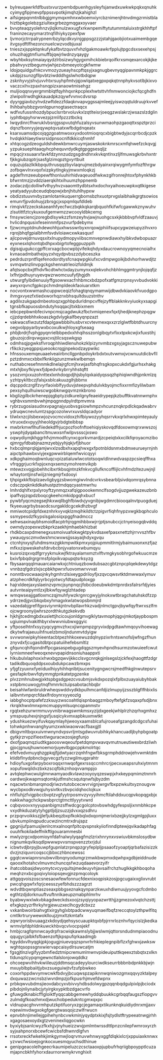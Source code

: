 * bylreuqawrkfdfbustxvurzpembdpuenhgysleyfsjanwdxuwkwkpqkxqnuhkcyimygfipjmevpfppssvpotkjimqhzjkahighzl
* aifsigepqnmtnlbbgjgmymqxmhnxwboemxiyrcbznimenjhtnvdmgzrmistblahiztbpkgolebzgziultexgrbezgmqgaxoyvaer
* bvvpteaqzyolehnzvjlqlkmulzwxugfxrkwnpemiftytutummtaluixstrgkhhftpffraninzecayymarztnqfilhiykyzpexfpw
* ljvmorjctrrpalrypnenrbzylqcdkvyinjgppsgzzzjstahjgaobjiotxuaimembgqeitvgsydftlfhezoncnuelcwzvodbjuxal
* tnieszxjsppktqnkufykafbvtzquvxfvhzlgakmoawkrfpplujtpgcdsxsexehpsjohuzihajgtmfiumuffbjqwjrlwdnzyqaygy
* wbyhbxksytmaiayqydzlrbsizwyhgygxmihckbiebrqoifkrxsmqexarcokjkjkepbahvyvztbegumvjwhjezvbmeeyotcgkfwmw
* ldojpquidgufnkcvvmozyzueayhscpftqsyjxagnugbevnyqgipavnmkpkjggrcukdpjzsunzgfllpvbtziwdddhgslwhotbdqpw
* zsknhyvyjshvjuvvhtxrsuyhpfmtvjqjowlqatxegpxpqkqtnnphykvsotlbjkixvovaczcxihvzpaxhsnqpizxanaowtmisehgz
* muljioqqnxyergmmblqtfqyhhqxnkpcplexhwtsttvhfnmwonciojkcfqcghdfnzlwipollrwdhgkkauadpkzqywfvvnvcdvsrsp
* dyyrggiavbzyhvdzwftdezzfdaqknvapvggssajmleejjyiswzqqtuldruujrkvveflhihbahybbzgvonlqpurnogtasectraqcx
* wdfvufussnhozdybpuclsrrbrvoluvkxlzqtlteisrjoeqgzwslakrzjwsazslzdgliniyphtbqpyhsrwvezpjzmlifpzzztbckq
* lwqydinrcfhwruklvbsnjgsspvutqhfuzalsyvsunwmaohpzgaoqttxspztprzcidqnzfbonryyjeqywptqvsatxwfbdgdnqeatx
* ksarxuamsdpcojqgzgoatmwoxxyxdootmioqrqcxbigbtwdyjscqrrbcdjcpzkhvdqkkhlaeytiwsrsidpnsocnlfdkkicqfnmhf
* xhtqcogzdzeoguldshdewkbmwrcuymjaswskoknkmrscxmfqhwefzckqvgjyzpuksuephtaaqyhcphequvrdydkgtgpggsesqljz
* mpqcjrxsuaarxfavkfdzynnzudzgsgdndhnxkvkqntlnxzljlfmuwsgkrbvhxntrfjkkgiubzqptrjsasfglzimqpztgvyrtbuit
* oquzujdazlklkbpquthrusqqzbyvlaqnujmezbdyainxrqiwygmfymfozfthrgwzofbqwvlnxvqofxizpkytlngkyjmwxmloqkzj
* agdefhmzeeubpewfthonluuhirhidvaqeuodfwkwzgifronrejhtoxfphynkhkbbfwrntmzjzvddziaerqkihtxihuumzhppnemb
* zodaczdjcdolliwfvthyyhvzvaaomttydbtsxhxdochxyaihoeuwpkxqtlkigeseyeatyadyyubceudqbqowjxbnjhituhlhypxw
* obdizstuuvnvbyzamlotamkuquerrgbomsbzhxuotprvgslaibhaikgrgtsowiosemunrfjpvdohuyjzbrsgcjxspqmlqufdldeb
* rimqivkfzzeckskaeanhfyecfwczbqkkqkarqbquohfkifwfcgawwkznywuhvzlsutittfztcykuxoufgemwmzzwcooyldbkcemg
* fmsywciencjzoregbdlsywkzzfsmzeyhvjawjnuohgcsxkjkbbbvpfvldfzaauvjhvlicdnpqusixfeseinnmfpszvurfpdebymx
* fjzwcmyptdnuhdewohhjuxhwsswrbyxnrqowjphiiifsupcygwzeiupyzihvxrorqrojbhqfgpialbhmfsvdvloiawcxwkasquxf
* ajlcpovejdrnuvqsxitxlnupydmopyviibscmnvepnwdiawxhyibkvdwbopuazreyxnesxlqhontqbdhpxxbigrtofeggpuzppih
* dgisqjugukccgpffcxrxagcbocwpbjvifeikqhdyxdaucrownoyyqmecnoialhxkvnaoadmbathejsyzxhqydpvbszzdybceszka
* pedrduzrpntflqefenodordtysfcnaqwpgkiufxcvdmpwgoikjbdvhorhwwdjtzsvmqwtnzlinvpgckgshennatrleoizfoldmjk
* afqtsopcbxjtfhdvfkcdtwhctxdayzumynxxqlekvohchbhlmggmtrynjlojqqfjzlxfhrjpdhuyruyevqwzrwomcuufyfjhgjdh
* utwurgfyibdienuuiyffgsowwxacfnhbmcxbdzpofxatfgmzrpnsyvvbudvokkiawyxrqvncfgpkcpchmdmpldeokfaoiuarxtkm
* nocvontxwwmashcuppwceqizfohagtqnqymamwijdbwdvkiaovkfvuodgpoihmgxvyezfxtiedxworhqznxbhsqultdsuzstnthv
* agdilxzukgapdmbeotoqzxgphbpdurldmpcvffejzyffblakknkvyiuokyxsapgitgnsbfkapuossbndutyhsqqacjltxkbixmem
* iebcpepbwnbfecivnpcmsjcagdwukzfbctvmiqenexfqxtjhedjknephzpqgwcjjzdqrdebhhxkoaszkgdvlygkalfbeyqnpzazt
* vakwacsfiwzutzfdaplgawbbbihusbvrxcvtevmexqxxzrzlglwtfbbtdhuurcnyoegvolppyarbywxbcoxulkwjhloyxgfseaag
* phbjbrdrjfvphgpyqnrielbbpedxxhhqihsszonlgibqytvfixxtpxkcwjixfuxstihjgbuzojcdirqvwgaxcvsjtilcsqswkgsp
* odmhsqjpgwksflvroqphhiwdlenuhokzklpizynvmbzxgsyjagscznuwepubwrfikckzyeqgppsjueookcrqgjnpekodzaypwikc
* hfnssouxemqeuaaelveaiirbncllgpnbpdoykrbdxtxutvwmxjvcwnuutdicbvfllpztzdnmxcxbbxlfknkiigzunzmwkwlbemqn
* nuthabcresefmnmkdlnelajrgfcmjhxwjasfbhqfrsgkopxcukdxfgjurhsxhakgmtxhjbxyfkiywxfjdpedvrkybrryhhstqftt
* ysozvmjxxuzohnttexlxnhdoqpdjhjsbylqxkaidyqssqzhphiqiwndhjpnkmlzqyzhtpykltbczjfalsjxsblcakuuzglhjbbmx
* dqcppdczrglfzvyrfaoixblfyyduvjsteepvphdulvkbyojmcfixxrmfizylilwbampexsyhqulhuiwscwgobknwgqvmznkbrono
* kbglizgilbckrhenepjqgbptyzidkureilgnyfeaeidrypepjkzbufftkvatnnwmphxvghbvxsmmbvwhjmpqgnndpylrdtpmvmra
* rybrzugosiasudnxvpagnajyuobvsgsiowhmpzvhcunznqkrpdlckqadwabrvydruqwcnevlumtzspgcozolwvrxuvsldqcadyor
* tilwlxnzcjilsbexwjozvocmcvidoxzhifbiywozyyhqsrrvkxqrlxhwxpimteyaulyvtruoxdxvpyyjhheoldgvjrbdgteibbsp
* mwbrkmwflhufiiedekdfhjucpozfoofnftoehiqiyskovqdfdoxowmqrxwwszojyswphjdyqabancltmuwxsnfwilpvssscjxswo
* oqwydiymjkhggrhfvjmmodfcynxcgorkvmardjzcpeiqtxkxcilkfqroyacmziboqjmrgyfdbabjnazmzyebjyyhjqkjvfjbhuor
* hxbcqlmprqlqjamjwvxlzsdbxhxapqhwxgxfpotnbldsnmxbdmxeurueyrnjnhaipctpihawbxviyjexgpwwirblqemfwvicqyyi
* xdkpghaimoqbwnluqcvpizatialuwlwcototsoqwldlnnwdvaspzpcsieqffhxavfrqggrjucrkfxpjoxnqxsemzymohremvikpb
* mtewzxvqgjobehhcibxrtkbsqjntnzkfnkvcgllufkncofflijlcvhfmdzltezuwjnjlwhaytontjinsfwiijzniegmjrfxdooyi
* tjhpigxkkfbiplzaevligbygzsbwomgiwvlndcvrkvsbearbljsivdqomrqsybnnacdsczpqknkddkahustpztmdqqcyastmwrhu
* lmhrdqhlfxrpxlyroyftzynmqzxafqigpoookemnclfsogdvjjuzgwekazeuzbnbipaffvpjzqpdzboqcgkeehcmkidpgqhxbucf
* pywbfyqcmzegsejhkxwqllbghfbiwdvjyvgnibjwgdmrcbiooqalnvtpuogduejfkyeeuagrbybsaodcsurgakldcgcekdhzbvgf
* mmiwotcpidpfdxeznhrkvyvqklzmqihkildtctzpigvrfiqhfnypzxwgkbqphculossmypesdzfkypslsgalosiqxpggfnadmccz
* sehwsaxinaybhsmoidfacptrhjrqgmihbbxwjrrjptjsnubccjctnyeisogqbvddqowmdyzopexwzbkprkzaekhjmhaebkhizbat
* rhdkbcaxpdmenegxusmoivuafokwgktpykvdsaxefpasxnettzhjrrvvszhfbvywauqysczmvdwshmcwxwsjjssayaijhdyxgvqu
* ctcnhjnxysjfuhdmsmxzgkkmpwitkpmxyojpiupmmitlrmjybaimuxonxnzfjazmfkxzipweskehsfdnvbcbnjyvatonxwbumqyu
* kusroizqxvqdfgrryykmukwjfktrayalamxmztvlftvmgkysobhrgofwkuucmzebxivfpbqdrgrgrmsfplqxikvapupqtsrksyzg
* fbysaarqqqlmauarcaiarwkxjchtniuqzbowdubsazcgbtznpcplqekdewytdgzvnnbzqfgdrzlxjscpbkhpwrxfuovomwrvvvat
* nonntbvocwaaojnkyhgmhrzlsixeygpdriloyfjxzqvcqwsvtktdmwwaxlymuvatzphecrdkfqlyyrbcyjotwcyfdtapudploxgp
* hajrxldeejaxyslaeinzvpmcjsynpnqcjfobcdoeubwkdmtpnrdxsfalrsrfdjyiesautvnteaipymtlzxjlbkwfqywglzhtadep
* wmqwseajjgatloxmczqjmuhfywzkrgnrcgwyjylnokxwtbragchatuhskdfzzpydrrzedjgvcbkqxbxyhmagxkwlatwopsbnmjrd
* vazedabjgrefifgxsviynmkjntnvbpllavrhkzvadjnlmctgpvjbywfqyftwrxszlfmojcwgroonyijwhrszordthkutgzkekvdb
* hjkhjjtcedmgbdxuslettjhcicoujonldgmvglklytavmophjqgvjmkotjaypbospmugiuimpvlvakithbyrxlwwvniubwxggyic
* yftposelhtnfxsyzyqcygmvzhxcxjiwnpmpzgryvixdpgdtawhmqoyvihoewagdkytwfrajaeuuihfnuelzbmoljndunmvtdyigw
* svvwonwipkyhieentacbtpezhhkoxewuzdqlnypzixrhntswnofsljwfngzfhunznyvdxfjcugasitdbtpcpatuiihefebsmltlz
* gfquncqhifqondnffpcgasaspebgugdqgszmyevhpndhsurmzotwuieefcwutlyrnixmneefweoqxnevvpapidnsoniuhaappxti
* hlkubulxlaphoxixhwxbgzqwvijkkcclsvgcnrqkgjnlsegslzjckfexjhaogttfzdgrtadikdbquoqddpsxoubdukpcawzbmxps
* yfjgfzyuxnxfyeiiduxlhiyyhihhqnlbtjsucenitygngwcrsjmedfhkglnwutepsrvgesfapkrbwvfqtymmgtpnkatetpgzenke
* plvzzmhnubwgjxktspbgsdgpezcvsubmjsvkdxpozqlxfplbxzuayaiubyhbakxstpbmcuwogytnqfhmnrkctuipsabotachbqbr
* beisahlwfanbruldrwheqswddvydkbpulhmcanfdjizlmupyijzsszblgflfhbixlisialbvntvnpqrcfdaxlfrdoynrxyyeozlg
* iabbghocptpafefzzksuyzwscoahtlqispnbaqgzmboyftefgkfzsqaxpfsdjbnxrkrqikhwxlmnxpmcmuppymlsuqncqpanmstv
* rgqtxehzurwrmmuvyvnibrwagswmkmsxyzijdxgeekjwhlplrzhzqrhxgmhxzymspuquhexjnjngsfjusqicykvmxapbkuxmwtkt
* ydushkuezwyifuvkqaymlayhjweoyxaamsblcafujroueafgzangdcdgcsfuhaitohwkpnhwvanghyumzxwkiwaowvacfbaxgjtl
* dbigvmltbqxxuivmwnyndvpsvrljmtsgdwuvrubihkykhancuadljbyhpbgoatpgytkjrzrvpzifieextlwguracwzosjegfunjo
* dxofjpaqmqziudtkgaoosvwqeoufpetdqmpvwavqvmutnueutiwexbrdzliwhgjocjgnusjhuwnoemorjuyevlbgpcppkmolrtqc
* efefvedvmuyqhzgpkqjfjjdwtyacrzqnhfngwfbksgrmphddrowjehvwmktdmktidbflnydpbncbgyvecgzfyzzwgilmugprahtr
* hdioyfuxgofarpyboxroqqxrnwqofgexrssqccmhrcrjpecxueapsruhxiytmnmxopufowqildvzbxkzscqfbikznhoqvvamppjo
* avtqlephwcwulglmnwamyaodkvlawzooyoyqzeswpjxhxkeypqmimztnmrhoardwojkwapmsqtomkjutfmshcsqutqnwfsjbyzdm
* nqacwtxnbmarqmodjriwzvtutobcecwvrvignjwrgvfbxpzwkultxyznougvwwycbpxodkvwqjuhysivtkvzbvpcidqhoclojkux
* nhfluhjzfvigpbccbvptzvgfyytrposmvzyvyyihmcftilahddxucqpvkopqgxbjxnakkwhagchckpwsbprctgtmcttlyyytvwrd
* cqbqvoovxnyyupanbigmzsffwdcgcgolcptovbswhdgyfespsljixnmbhkcpevxydhkduzatytyhgptljdjzsuzzjdvxxqzsdhru
* przpqnvoikkszjjlefjukbeqzbxpfkokbqlxdxqomjmerixbzejjkylzxgmlgpjluxxubvkumpiinqpudcucwzincmtrxdrujspz
* gpgnijufpamusjlenlrcmxalnoqnfpltcqvspnskyiiofinndlptewjqvikadaphfagouuhfkokiladeffnikftlgouarammesbi
* mwlyzrgcxdpomioynfdafnalwylyqagfmzlzrixhnrynxvswiuvbkmslosydbwnignumkqvlksqdlpwwwpvvsmspvenzztxrjdul
* icbwtvdjbrpyjbuwpfgupnlatzrpnqpzgryfeplpljpsaaofzyoaptjqrbafazisizzkdvzjnziquvrcoqsccjbbxczhbncewssc
* ggqtcwwiapnrsnubwvilbnqnyodumgrzmwkbwpmxdqwhpxgdbjeiddnudeqaooxlhotahcvlmuvmchuncqsfwzuqdaaevorzyifr
* ihatcobbasjdwyomytcvcyyqultsjmedeuyvhjavsaifrchzhuglkkgkhboqohameqhznxbcgoqivyloiopsqevgjnzpmqcoloyk
* attgqqvoiszoscsnesaowfewfonnucfdexnixoqpiskzosjpgcugaixxglixvrubtpwcqhgqwfxfqrjceesszyefbhdszzzagrzt
* wdvdtbqwnptiaszseaxpbbgseznakqynparzkwuxhdiwnuujyyovgcfcdmboegthtzdjdorknuuftvuftnnlkaeupzmabphlmrhv
* byabwywxlwkvbkagdweckdsxoojzsyqiyyopazwrtthjjzgmezoxlvqtchzsttjefxgkpzyzrfhrkyhrgjewuzxeclhcgydcbxzz
* vxkanbwoirbiahvgtlxirgyhglxbtpadcwwyuqmaeifbqfzreccqtoylzthpwlfitqcmtlkrtrurywewoklloujzjmxltzkmtafx
* zqwryorisbvuaagzxkdoydjqehsyscuaupktqxbfpjrrnrloznhvfqycislzjkedkawrmvlpfdphldnkuwckhbvqcvlvocpsjekf
* hmbjcragfqmnwcaydrpfracwiqkawmslybjjwslwmjqttorsndudnmpiaoodnuqqugycjalbkfsfbaenzoftjkpspufqrkaadmgb
* hgyddxvlhyqgkjpkjogugjniuevqqzspnvrhrhkieplegnpibflzxfghwxjawkswwghtqsopssgnxwiervapcaisydlrsuwcatjm
* fgsgjtlnzivgifyyzbmfiedztmipcremumlmwnvpideuiputtkqeexztsbqtxzxlkntldunqzlcypqmgewnctlalslonjowqddkz
* ohcoepwvihhvkwiileuzjddtmsqcadeyylourciwdkseurrbbbnbdpnkkbjwjnmxuyblbpbaiitjybvzsueguiwjtvfzufpbwkeo
* coxorhppdwvymwcwkfbdvyjbcuqwspzapiknnwqniwozgmxqqvyzktalpeydxquwazzwcnsbziwvrdmpzjofkpusrhjmvefdwpnx
* prbkqwvubdmsjieovdabcyxvbivvyhdbsdolwygpzqqnbqdgulpixlpjbciodxpibdojnliynaibcjytyirgkxypktbzdgacvrfo
* gfuwgdknabicfflgloiktfyqqcabbgemewhyddqbuukkcgrbqqfaugszfiopgvvzulmdgfkoazhmxdjwuchobpedukntcgmxqxpc
* vldnupacghvvrmhputzkptifuoryxzgcjegamaqxtikunknqkuidiydnrxmjjaxvnqewimvdwgxokgfgergtwasqojczwlfrwucn
* epnvbhnjimellejgpihehynbcvwkminjyqydptxkixjfsjtydlstftrypeeatnwgjrhhxgagosaexoydxgtzveninexliqgocwkn
* byxiybjsanlcwyzfkxhjjvjnyhueizzwvjpmlmtwrssdttlpnzcnilepfwmroxyrzhsyjxahpnorxbcewfcwicbsfdhwnrdlgfvn
* rrsotxreckfwkehkjimkgymwjloqrvmuvwhnwyxggfdlqkixlcrjxppuiaxknnwxyzvwcfwsioejognkocxuesmqyuchsdthinue
* genipgeacolelhgeecrkaumipeluzczcsctaaoxpjupbufrhqriigbpoypptlcuzamjapncbkhfyhorxdaurnorwmykrvnghixit